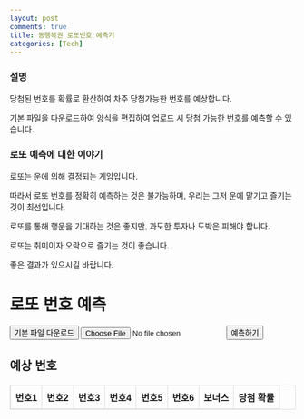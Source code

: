 ```yaml
---
layout: post
comments: true
title: 동행복권 로또번호 예측기
categories: [Tech]
---
```


<h3>설명</h3>

당첨된 번호를 확률로 환산하여 차주 당첨가능한 번호를 예상합니다.

기본 파일을 다운로드하여 양식을 편집하여 업로드 시 당첨 가능한 번호를 예측할 수 있습니다.

<h3>로또 예측에 대한 이야기</h3>

로또는 운에 의해 결정되는 게임입니다.

따라서 로또 번호를 정확히 예측하는 것은 불가능하며, 우리는 그저 운에 맡기고 즐기는 것이 최선입니다.

로또를 통해 행운을 기대하는 것은 좋지만, 과도한 투자나 도박은 피해야 합니다.

로또는 취미이자 오락으로 즐기는 것이 좋습니다.

좋은 결과가 있으시길 바랍니다.


<html lang="en">
<head>
  <meta charset="UTF-8">
  <meta name="viewport" content="width=device-width, initial-scale=1.0">
  <title>동행복권 로또 번호 예측</title>
  <style>
    body {
      font-family: Arial, sans-serif;
      margin: 20px;
    }
    .predictions {
      margin-top: 20px;
    }
    table {
      width: 100%;
      border-collapse: collapse;
      margin-top: 20px;
    }
    table, th, td {
      border: 1px solid #ddd;
    }
    th, td {
      padding: 8px;
      text-align: center;
    }
  </style>
</head>
<body>
  <h1>로또 번호 예측</h1>
  
  <!-- 기본 파일 다운로드 버튼 -->
  <button id="downloadFile">기본 파일 다운로드</button>
  <input type="file" id="fileInput" accept=".xlsx">
  <button id="predictButton">예측하기</button>

  <div class="predictions">
    <h2>예상 번호</h2>
    <table id="predictionTable">
      <thead>
        <tr>
          <th>번호1</th>
          <th>번호2</th>
          <th>번호3</th>
          <th>번호4</th>
          <th>번호5</th>
          <th>번호6</th>
          <th>보너스</th>
          <th>당첨 확률</th>
        </tr>
      </thead>
      <tbody></tbody>
    </table>
  </div>

  <script src="https://cdnjs.cloudflare.com/ajax/libs/xlsx/0.18.5/xlsx.full.min.js"></script>
  <script>
    let uploadedData;
    const defaultFileUrl = "https://raw.githubusercontent.com/jinsprogram/myweb/refs/heads/master/lottowinnumber_20250103.xlsx"; // 기본 파일 Raw 링크

    // 기본 파일 다운로드 버튼 클릭 이벤트
    document.getElementById("downloadFile").addEventListener("click", () => {
      const link = document.createElement("a");
      link.href = "https://raw.githubusercontent.com/jinsprogram/myweb/refs/heads/master/lottowinnumber_20250103.xlsx"; // GitHub Raw 파일 링크
      link.download = "기본_로또_파일.xlsx";
      link.click();
    });

    // 파일 업로드 이벤트
    document.getElementById("fileInput").addEventListener("change", event => {
      const file = event.target.files[0];
      if (file) {
        const reader = new FileReader();
        reader.onload = (e) => {
          const data = new Uint8Array(e.target.result);
          const workbook = XLSX.read(data, { type: 'array' });
          const sheetName = workbook.SheetNames[0];
          uploadedData = XLSX.utils.sheet_to_json(workbook.Sheets[sheetName]);
          alert('파일 업로드 완료!');
        };
        reader.readAsArrayBuffer(file);
      }
    });

    // 기본 파일 로드 함수
    async function loadDefaultFile() {
      const response = await fetch(defaultFileUrl);
      const arrayBuffer = await response.arrayBuffer();
      const workbook = XLSX.read(new Uint8Array(arrayBuffer), { type: 'array' });
      const sheetName = workbook.SheetNames[0];
      return XLSX.utils.sheet_to_json(workbook.Sheets[sheetName]);
    }

    // 파일 데이터에서 번호 추출
    function extractNumbers(data) {
      const numbers = [];
      data.forEach(row => {
        const keys = ["당첨번호1", "당첨번호2", "당첨번호3", "당첨번호4", "당첨번호5", "당첨번호6", "보너스번호"];
        keys.forEach(key => {
          if (row[key] && !isNaN(row[key])) {
            numbers.push(row[key]);
          }
        });
      });
      return numbers;
    }

    // 예측 번호 생성
    function predictNumbers(numbers) {
      const numberFrequency = {};
      const totalNumbers = numbers.length;

      // 빈도 계산
      numbers.forEach(num => {
        numberFrequency[num] = (numberFrequency[num] || 0) + 1;
      });

      // 빈도 정렬
      const sortedNumbers = Object.entries(numberFrequency)
        .sort((a, b) => b[1] - a[1]);

      // 예측 결과 만들기
      const predictions = [];
      for (let i = 0; i < 10; i++) {
        const startIndex = i * 6; // 6개씩 묶음 (7개 -> 6개로 변경)
        const group = sortedNumbers.slice(startIndex, startIndex + 6)
          .map(([num, freq]) => parseInt(num));

        // 보너스 번호를 구하기 위해 6개 외의 번호에서 하나를 선택
        const bonusNumber = sortedNumbers.slice(startIndex + 6, startIndex + 7)[0] ? sortedNumbers[startIndex + 6][0] : 'N/A'; // 6번째 번호 외에 1개를 보너스로
        const probability = ((group.reduce((sum, num) => sum + numberFrequency[num], 0) / totalNumbers) * 100).toFixed(2); // 확률 계산
        predictions.push({ group, bonusNumber, probability });
      }

      return predictions;
    }

    // 예측 결과를 테이블로 표시
    function displayPredictions(predictions) {
      const predictionTableBody = document.getElementById('predictionTable').getElementsByTagName('tbody')[0];
      predictionTableBody.innerHTML = ""; // 기존 내용을 지웁니다.

      predictions.forEach(({ group, bonusNumber, probability }, index) => {
        if (group.length === 6) { // 예상 번호가 6개인 경우에만 표시
          const row = document.createElement('tr');

          group.forEach(num => {
            const cell = document.createElement('td');
            cell.textContent = num;
            row.appendChild(cell);
          });

          // 보너스 번호 표시
          const bonusCell = document.createElement('td');
          bonusCell.textContent = bonusNumber;
          row.appendChild(bonusCell);

          // 당첨 확률 표시
          const probabilityCell = document.createElement('td');
          probabilityCell.textContent = `${probability}%`;
          row.appendChild(probabilityCell);

          predictionTableBody.appendChild(row);
        }
      });
    }

    // 예측 버튼 클릭 이벤트
    document.getElementById('predictButton').addEventListener('click', async () => {
      if (!uploadedData) {
        alert("업로드된 파일이 없으므로 기본 파일로 진행합니다.");
        uploadedData = await loadDefaultFile();
      }
      const numbers = extractNumbers(uploadedData);
      const predictions = predictNumbers(numbers);
      displayPredictions(predictions);
    });
  </script>
</body>
</html>



